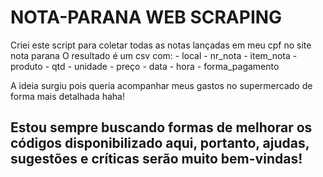 # NOTA-PARANA WEB SCRAPING

Criei este script para coletar todas as notas lançadas em meu cpf no site nota parana
O resultado é um csv com:
    - local
    - nr_nota
    - item_nota
    - produto
    - qtd
    - unidade
    - preço
    - data
    - hora
    - forma_pagamento 


  A ideia surgiu pois queria acompanhar meus gastos no supermercado de forma mais detalhada haha!
  
  ## Estou sempre buscando formas de melhorar os códigos disponibilizado aqui, portanto, ajudas, sugestões e críticas serão muito bem-vindas!